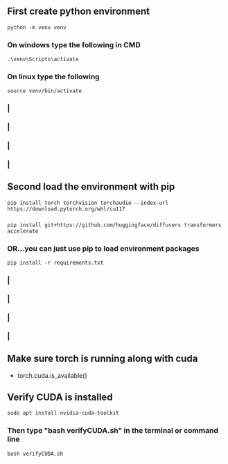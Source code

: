 ## First create python environment
    python -m venv venv
 ### On windows type the following in CMD
    .\venv\Scripts\activate
 ### On linux type the following
    source venv/bin/activate

### |
### |
### |
### |



## Second load the environment with pip
    pip install torch torchvision torchaudio --index-url https://download.pytorch.org/whl/cu117
###
    pip install git+https://github.com/huggingface/diffusers transformers accelerate
### OR...you can just use pip to load environment packages
    pip install -r requirements.txt


### |
### |
### |
### |


## Make sure torch is running along with cuda
- torch.cuda.is_available()

## Verify CUDA is installed
    sudo apt install nvidia-cuda-toolkit
 ### Then type "bash verifyCUDA.sh" in the terminal or command line
    bash verifyCUDA.sh